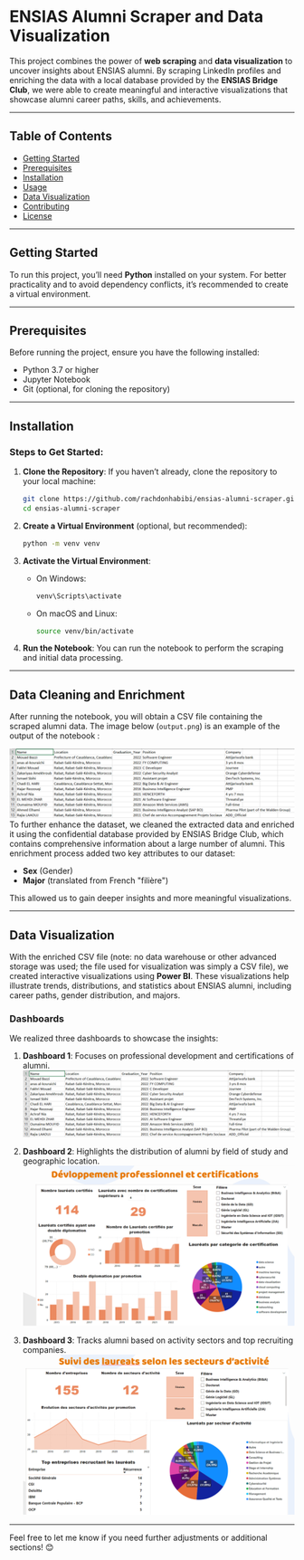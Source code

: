 # ENSIAS Alumni Scraper and Data Visualization

This project combines the power of **web scraping** and **data visualization** to uncover insights about ENSIAS alumni. By scraping LinkedIn profiles and enriching the data with a local database provided by the **ENSIAS Bridge Club**, we were able to create meaningful and interactive visualizations that showcase alumni career paths, skills, and achievements.

---

## Table of Contents
- [Getting Started](#getting-started)
- [Prerequisites](#prerequisites)
- [Installation](#installation)
- [Usage](#usage)
- [Data Visualization](#data-visualization)
- [Contributing](#contributing)
- [License](#license)

---

## Getting Started

To run this project, you’ll need **Python** installed on your system. For better practicality and to avoid dependency conflicts, it’s recommended to create a virtual environment.

---

## Prerequisites

Before running the project, ensure you have the following installed:
- Python 3.7 or higher
- Jupyter Notebook
- Git (optional, for cloning the repository)

---

## Installation

### Steps to Get Started:
1. **Clone the Repository**:
   If you haven’t already, clone the repository to your local machine:
   ```bash
   git clone https://github.com/rachdonhabibi/ensias-alumni-scraper.git
   cd ensias-alumni-scraper
   ```
2. **Create a Virtual Environment** (optional, but recommended):
   ```bash
   python -m venv venv
   ```
3. **Activate the Virtual Environment**:
   - On Windows:
     ```bash
     venv\Scripts\activate
     ```
   - On macOS and Linux:
     ```bash
     source venv/bin/activate
     ```

4. **Run the Notebook**:
   You can run the notebook to perform the scraping and initial data processing.

---

## Data Cleaning and Enrichment

After running the notebook, you will obtain a CSV file containing the scraped alumni data.
The image below (`output.png`) is an example of the output of the notebook :

![Sample Output](image/output.png)
To further enhance the dataset, we cleaned the extracted data and enriched it using the confidential database provided by ENSIAS Bridge Club, which contains comprehensive information about a large number of alumni. This enrichment process added two key attributes to our dataset:

- **Sex** (Gender)
- **Major** (translated from French "filière")

This allowed us to gain deeper insights and more meaningful visualizations.



---

## Data Visualization

With the enriched CSV file (note: no data warehouse or other advanced storage was used; the file used for visualization was simply a CSV file), we created interactive visualizations using **Power BI**. These visualizations help illustrate trends, distributions, and statistics about ENSIAS alumni, including career paths, gender distribution, and majors.

### Dashboards

We realized three dashboards to showcase the insights:

1. **Dashboard 1**: Focuses on professional development and certifications of alumni.
   ![Dashboard 1](image/output.png)

2. **Dashboard 2**: Highlights the distribution of alumni by field of study and geographic location.
   ![Dashboard 2](image/dashboard2.png)

3. **Dashboard 3**: Tracks alumni based on activity sectors and top recruiting companies.
   ![Dashboard 3](image/dashboard3.png)

---

Feel free to let me know if you need further adjustments or additional sections! 😊